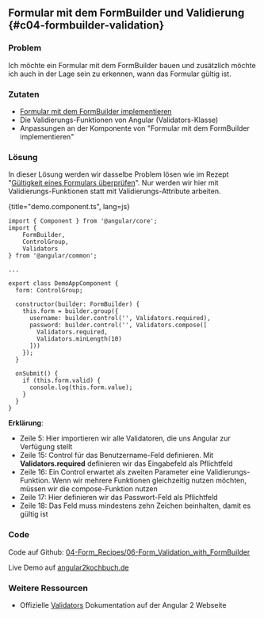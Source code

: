 ## Formular mit dem FormBuilder und Validierung {#c04-formbuilder-validation}

### Problem

Ich möchte ein Formular mit dem FormBuilder bauen und zusätzlich möchte ich auch in der Lage sein zu erkennen, wann das Formular gültig ist.

### Zutaten
* [Formular mit dem FormBuilder implementieren](#c04-formbuilder)
* Die Validierungs-Funktionen von Angular (Validators-Klasse)
* Anpassungen an der Komponente von "Formular mit dem FormBuilder implementieren"

### Lösung

In dieser Lösung werden wir dasselbe Problem lösen wie im Rezept "[Gültigkeit eines Formulars überprüfen](#c04-form-validation)".
Nur werden wir hier mit Validierungs-Funktionen statt mit Validierungs-Attribute arbeiten.

{title="demo.component.ts", lang=js}
```
import { Component } from '@angular/core';
import {
    FormBuilder,
    ControlGroup,
    Validators
} from '@angular/common';

...

export class DemoAppComponent {
  form: ControlGroup;

  constructor(builder: FormBuilder) {
    this.form = builder.group({
      username: builder.control('', Validators.required),
      password: builder.control('', Validators.compose([
        Validators.required,
        Validators.minLength(10)
      ]))
    });
  }

  onSubmit() {
    if (this.form.valid) {
      console.log(this.form.value);
    }
  }
}
```

__Erklärung__:

* Zeile 5: Hier importieren wir alle Validatoren, die uns Angular zur Verfügung stellt
* Zeile 15: Control für das Benutzername-Feld definieren. Mit __Validators.required__ definieren wir das Eingabefeld als Pflichtfeld
* Zeile 16: Ein Control erwartet als zweiten Parameter eine Validierungs-Funktion. Wenn wir mehrere Funktionen gleichzeitig nutzen möchten, müssen wir die compose-Funktion nutzen
* Zeile 17: Hier definieren wir das Passwort-Feld als Pflichtfeld
* Zeile 18: Das Feld muss mindestens zehn Zeichen beinhalten, damit es gültig ist

### Code

Code auf Github: [04-Form\_Recipes/06-Form\_Validation\_with\_FormBuilder](https://github.com/jsperts/angular2_kochbuch_code/tree/master/04-Form_Recipes/06-Form_Validation_with_FormBuilder)

Live Demo auf [angular2kochbuch.de](http://angular2kochbuch.de/examples/code/04-Form_Recipes/06-Form_Validation_with_FormBuilder/index.html)

### Weitere Ressourcen

* Offizielle [Validators](https://angular.io/docs/ts/latest/api/common/Validators-class.html) Dokumentation auf der Angular 2 Webseite

